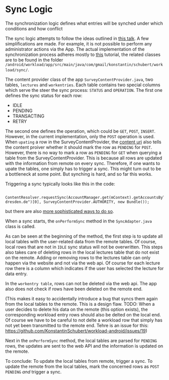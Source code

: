 Sync Logic
========

The synchronization logic defines what entries will be synched under which conditions and how conflict

The sync logic attempts to follow the ideas outlined in [this talk](https://www.youtube.com/watch?v=xHXn3Kg2IQE). 
A few simplifications are made. For example, it is not possible to perform any administrator actions via the App.
The actual implementation of the synchronization process adheres mostly to [this](https://developer.android.com/training/sync-adapters/index.html)
tutorial, the related classes are to be found in the folder `/android/workload/app/src/main/java/com/gmail/konstantin/schubert/workload/sync/`.


The content provider class of the app `SurveyContentProvider.java`, two tables, `lectures` and `workentries`. Each table contains two
special columns which serve the steer the sync process: `STATUS` and `OPERATION`. The first one defines the sync status for each row: 

 * IDLE
 * PENDING
 * TRANSACTING
 * RETRY

The second one defines the operation, which could be `GET`, `POST`, `INSERT`. However, in the current implementation, only 
the `POST` operation is used. When `upating` a row in the SurveyContentProvider, the [content uri](https://developer.android.com/reference/android/content/ContentUris.html) also tells the content proiver whether it should mark the row as `PENDING` for `POST`. 
However, there is no way to mark a row as `PENDING` for `GET` when querying a table from the SurveyContentProvider. 
This is because all rows are updated with the information from remote on every sync.
Therefore, if one wants to upate the tables, one simply has to trigger a sync. This might turn out to be a bottleneck at some point. But synching is hard, and so far this works.

Triggering a sync typically looks like this in the code:

```
	ContentResolver.requestSync(AccountManager.get(mContext).getAccountsByType("tu-dresden.de")[0], SurveyContentProvider.AUTHORITY, new Bundle());
```
but there are also [more sophisticated ways to do so](https://developer.android.com/training/sync-adapters/running-sync-adapter.html).

When a sync starts, the `onPerformSync` method in the `SyncAdapter.java` class is called.

As can be seen at the beginning of the method, the first step is to update all local tables with the user-related data from the remote tables. Of course, local rows that are not in  `IDLE` sync status will not be overwritten. This steps also takes care of deleting rows in the local lectures table that do not exist on the remote. Adding or removing rows to the lectures table can only happen via the website and not via the web api. Of course for each lecture row there is a column which indicates if the user has selected the lecture for data entry.

In the `workentry table`, rows can not be deleted via the web api. The app also does not check if rows have been deleted on the remote end.

(This makes it easy to accidentally introduce a bug that syncs them again from the local tables to the remote. This is a design flaw. TODO: When a user decides to delete his data on the remote (this option exists), the corresponding workload entry rows should also be delted on the local end. Of course we have to be careful to not delte a workload row that simply has not yet been transmitted to the remote end. Tehre is an issue for this: https://github.com/KonstantinSchubert/workload-android/issues/19)

Next in the `onPerformSync` method, the local tables are parsed for `PENDING` rows, the updates are sent to the web API and the information is updated on the remote.

To conclude: To update the local tables from remote, trigger a sync. To update the remote from the local tables, mark the concerned rows as `POST` `PENDING` *and* trigger a sync.

